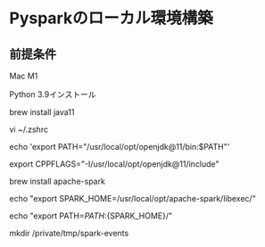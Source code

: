 # Pysparkのローカル環境構築

## 前提条件

Mac M1

Python 3.9インストール

brew install java11

vi ~/.zshrc

echo 'export PATH="/usr/local/opt/openjdk@11/bin:$PATH"'

export CPPFLAGS="-I/usr/local/opt/openjdk@11/include"

brew install apache-spark

echo "export SPARK_HOME=/usr/local/opt/apache-spark/libexec/"

echo "export PATH=${PATH}:${SPARK_HOME}/"

mkdir /private/tmp/spark-events